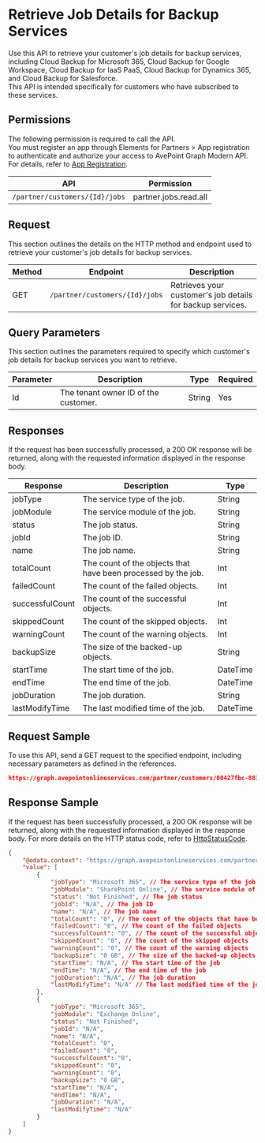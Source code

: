# Retrieve Job Details for Backup Services

Use this API to retrieve your customer's job details for backup services, including Cloud Backup for Microsoft 365, Cloud Backup for Google Workspace, Cloud Backup for IaaS PaaS, Cloud Backup for Dynamics 365, and Cloud Backup for Salesforce.<br>This API is intended specifically for customers who have subscribed to these services.

## Permissions  

The following permission is required to call the API.  
You must register an app through Elements for Partners > App registration to authenticate and authorize your access to AvePoint Graph Modern API. For details, refer to [App Registration](https://cdn.avepoint.com/assets/apelements-webhelp/avepoint-elements-for-partners/index.htm#!Documents/appregistration.htm).

| API |Permission  |
|-----------|--------|
| `/partner/customers/{Id}/jobs` | partner.jobs.read.all |  


## Request

This section outlines the details on the HTTP method and endpoint used to retrieve your customer's job details for backup services.

| Method |Endpoint| Description |
|-----------|--------|-------|
| GET | `/partner/customers/{Id}/jobs` | Retrieves your customer's job details for backup services. |

## Query Parameters

This section outlines the parameters required to specify which customer's job details for backup services you want to retrieve.

| Parameter | Description | Type | Required |
| --- | --- | --- |--- |
| Id | The tenant owner ID of the customer. | String | Yes |

## Responses

If the request has been successfully processed, a 200 OK response will be returned, along with the requested information displayed in the response body.

| Response | Description | Type |
| --- | --- | --- |
| jobType | The service type of the job. | String |
| jobModule | The service module of the job. | String |
| status | The job status. | String |
| jobId | The job ID. | String |
| name | The job name. | String |
| totalCount | The count of the objects that have been processed by the job. | Int |
| failedCount | The count of the failed objects. | Int |
| successfulCount | The count of the successful objects. | Int |
| skippedCount | The count of the skipped objects. | Int |
| warningCount | The count of the warning objects. | Int |
| backupSize | The size of the backed-up objects. | String |
| startTime | The start time of the job. | DateTime |
| endTime | The end time of the job. | DateTime |
| jobDuration | The job duration. | String |
| lastModifyTime | The last modified time of the job. | DateTime |

## Request Sample

To use this API, send a GET request to the specified endpoint, including necessary parameters as defined in the references.

```json
https://graph.avepointonlineservices.com/partner/customers/00427fbc-8832-46cf-a1d2-582f46e638/jobs
```

## Response Sample 

If the request has been successfully processed, a 200 OK response will be returned, along with the requested information displayed in the response body. For more details on the HTTP status code, refer to [HttpStatusCode](https://learn.avepoint.com/docs/Use-AvePoint-Graph-Modern-API.html#http-status-code).

```json  
{
    "@odata.context": "https://graph.avepointonlineservices.com/partner/$metadata#Collection(Portal.Api.Model.BackUpJob)",
    "value": [
        {
            "jobType": "Microsoft 365", // The service type of the job
            "jobModule": "SharePoint Online", // The service module of the job
            "status": "Not Finished", // The job status
            "jobId": "N/A", // The job ID
            "name": "N/A", // The job name
            "totalCount": "0", // The count of the objects that have been processed by the job
            "failedCount": "0", // The count of the failed objects
            "successfulCount": "0", // The count of the successful objects
            "skippedCount": "0", // The count of the skipped objects
            "warningCount": "0", // The count of the warning objects
            "backupSize": "0 GB", // The size of the backed-up objects
            "startTime": "N/A", // The start time of the job
            "endTime": "N/A", // The end time of the job
            "jobDuration": "N/A", // The job duration
            "lastModifyTime": "N/A" // The last modified time of the job
        },
        {
            "jobType": "Microsoft 365",
            "jobModule": "Exchange Online",
            "status": "Not Finished",
            "jobId": "N/A",
            "name": "N/A",
            "totalCount": "0",
            "failedCount": "0",
            "successfulCount": "0",
            "skippedCount": "0",
            "warningCount": "0",
            "backupSize": "0 GB",
            "startTime": "N/A",
            "endTime": "N/A",
            "jobDuration": "N/A",
            "lastModifyTime": "N/A"
        }
    ]
}
```